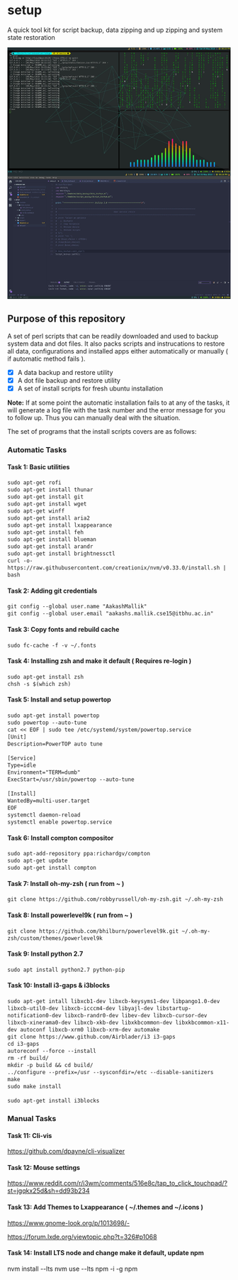 # setup
A quick tool kit for script backup, data zipping and up zipping and system state restoration  
  
![My System](./support/sample.jpg)

## Purpose of this repository
A set of perl scripts that can be readily downloaded and used to backup system data and dot files. It also packs scripts and instrucations to restore all data, configurations and installed apps either automatically or manually ( if automatic method fails ).
- [x] A data backup and restore utility
- [x] A dot file backup and restore utility
- [x] A set of install scripts for fresh ubuntu installation

**Note:** If at some point the automatic installation fails to at any of the tasks, it will generate a log file with the task number and the error message for you to follow up. Thus you can manually deal with the situation. 

The set of programs that the install scripts covers are as follows:

### Automatic Tasks

#### Task 1: Basic utilities  
```shell
sudo apt-get rofi
sudo apt-get install thunar
sudo apt-get install git
sudo apt-get install wget
sudo apt-get winff
sudo apt-get install aria2
sudo apt-get install lxappearance
sudo apt-get install feh
sudo apt-get install blueman
sudo apt-get install arandr
sudo apt-get install brightnessctl
curl -o- https://raw.githubusercontent.com/creationix/nvm/v0.33.0/install.sh | bash
```

#### Task 2: Adding git credentials
```shell
git config --global user.name "AakashMallik"
git config --global user.email "aakashs.mallik.cse15@itbhu.ac.in"
```

#### Task 3: Copy fonts and rebuild cache
```shell
sudo fc-cache -f -v ~/.fonts
```

#### Task 4: Installing zsh and make it default ( Requires re-login )
```shell
sudo apt-get install zsh
chsh -s $(which zsh)
```

#### Task 5: Install and setup powertop
```shell
sudo apt-get install powertop
sudo powertop --auto-tune
cat << EOF | sudo tee /etc/systemd/system/powertop.service
[Unit]
Description=PowerTOP auto tune

[Service]
Type=idle
Environment="TERM=dumb"
ExecStart=/usr/sbin/powertop --auto-tune

[Install]
WantedBy=multi-user.target
EOF
systemctl daemon-reload
systemctl enable powertop.service
```

#### Task 6: Install compton compositor
```shell
sudo apt-add-repository ppa:richardgv/compton
sudo apt-get update
sudo apt-get install compton
```

#### Task 7: Install oh-my-zsh ( run from ~ )
```shell
git clone https://github.com/robbyrussell/oh-my-zsh.git ~/.oh-my-zsh
```

#### Task 8: Install powerlevel9k ( run from ~ )
```shell
git clone https://github.com/bhilburn/powerlevel9k.git ~/.oh-my-zsh/custom/themes/powerlevel9k
```

#### Task 9: Install python 2.7
```shell
sudo apt install python2.7 python-pip
```

#### Task 10: Install i3-gaps & i3blocks
```shell
sudo apt-get intall libxcb1-dev libxcb-keysyms1-dev libpango1.0-dev libxcb-util0-dev libxcb-icccm4-dev libyajl-dev libstartup-notification0-dev libxcb-randr0-dev libev-dev libxcb-cursor-dev libxcb-xinerama0-dev libxcb-xkb-dev libxkbcommon-dev libxkbcommon-x11-dev autoconf libxcb-xrm0 libxcb-xrm-dev automake
git clone https://www.github.com/Airblader/i3 i3-gaps
cd i3-gaps
autoreconf --force --install
rm -rf build/
mkdir -p build && cd build/
../configure --prefix=/usr --sysconfdir=/etc --disable-sanitizers
make
sudo make install

sudo apt-get install i3blocks
```

### Manual Tasks

#### Task 11: Cli-vis
https://github.com/dpayne/cli-visualizer

#### Task 12: Mouse settings
https://www.reddit.com/r/i3wm/comments/516e8c/tap_to_click_touchpad/?st=jgqkx25d&sh=dd93b234

#### Task 13: Add Themes to Lxappearance ( ~/.themes and ~/.icons )
https://www.gnome-look.org/p/1013698/-  

https://forum.lxde.org/viewtopic.php?t=326#p1068

#### Task 14: Install LTS node and change make it default, update npm
nvm install --lts
nvm use --lts
npm -i -g npm
